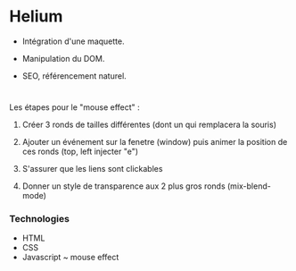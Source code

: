 # Helium

- Intégration d'une maquette. 

- Manipulation du DOM.

- SEO, référencement naturel.

#

Les étapes pour le "mouse effect" :

1. Créer 3 ronds de tailles différentes (dont un qui remplacera la souris)

2. Ajouter un événement sur la fenetre (window) puis animer la position de ces ronds (top, left injecter "e")

3. S'assurer que les liens sont clickables

4. Donner un style de transparence aux 2 plus gros ronds (mix-blend-mode)


### Technologies

- HTML
- CSS
- Javascript ~ mouse effect

